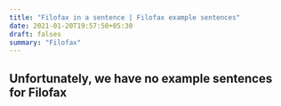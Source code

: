 ```yaml
---
title: "Filofax in a sentence | Filofax example sentences"
date: 2021-01-20T19:57:50+05:30
draft: falses
summary: "Filofax"
---
```

## Unfortunately, we have no example sentences for Filofax                 
